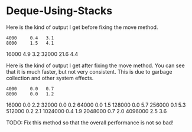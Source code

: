 # Deque-Using-Stacks


Here is the kind of output I get before fixing the move method.

    4000     0.4   3.1
    8000     1.5   4.1
   16000     4.9   3.2
   32000    21.6   4.4

Here is the kind of output I get after fixing the move method.
You can see that it is much faster, but not very consistent.
This is due to garbage collection and other system effects.

    4000     0.0   0.7
    8000     0.0   1.2
   16000     0.0   2.2
   32000     0.0   0.2
   64000     0.0   1.5
  128000     0.0   5.7
  256000     0.1   5.3
  512000     0.2   2.1
 1024000     0.4   1.9
 2048000     0.7   2.0
 4096000     2.5   3.6
 
 TODO: Fix this method so that the overall performance is not so bad!
